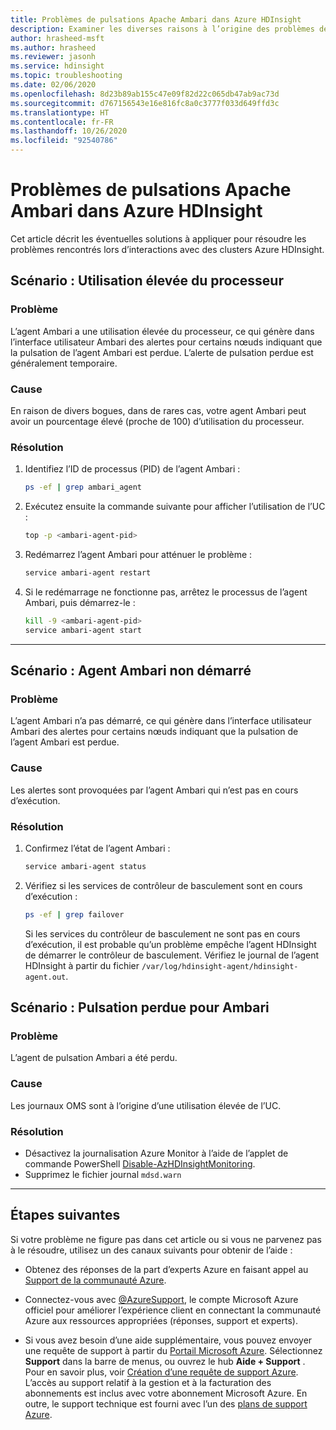 ```yaml
---
title: Problèmes de pulsations Apache Ambari dans Azure HDInsight
description: Examiner les diverses raisons à l’origine des problèmes de pulsation Apache Ambari dans Azure HDInsight
author: hrasheed-msft
ms.author: hrasheed
ms.reviewer: jasonh
ms.service: hdinsight
ms.topic: troubleshooting
ms.date: 02/06/2020
ms.openlocfilehash: 8d23b89ab155c47e09f82d22c065db47ab9ac73d
ms.sourcegitcommit: d767156543e16e816fc8a0c3777f033d649ffd3c
ms.translationtype: HT
ms.contentlocale: fr-FR
ms.lasthandoff: 10/26/2020
ms.locfileid: "92540786"
---
```

# <a name="apache-ambari-heartbeat-issues-in-azure-hdinsight"></a>Problèmes de pulsations Apache Ambari dans Azure HDInsight

Cet article décrit les éventuelles solutions à appliquer pour résoudre les problèmes rencontrés lors d’interactions avec des clusters Azure HDInsight.

## <a name="scenario-high-cpu-utilization"></a>Scénario : Utilisation élevée du processeur

### <a name="issue"></a>Problème

L’agent Ambari a une utilisation élevée du processeur, ce qui génère dans l’interface utilisateur Ambari des alertes pour certains nœuds indiquant que la pulsation de l’agent Ambari est perdue. L’alerte de pulsation perdue est généralement temporaire.

### <a name="cause"></a>Cause

En raison de divers bogues, dans de rares cas, votre agent Ambari peut avoir un pourcentage élevé (proche de 100) d’utilisation du processeur.

### <a name="resolution"></a>Résolution

1. Identifiez l’ID de processus (PID) de l’agent Ambari :

    ```bash
    ps -ef | grep ambari_agent
    ```

1. Exécutez ensuite la commande suivante pour afficher l’utilisation de l’UC :

    ```bash
    top -p <ambari-agent-pid>
    ```

1. Redémarrez l’agent Ambari pour atténuer le problème :

    ```bash
    service ambari-agent restart
    ```

1. Si le redémarrage ne fonctionne pas, arrêtez le processus de l’agent Ambari, puis démarrez-le :

    ```bash
    kill -9 <ambari-agent-pid>
    service ambari-agent start
    ```

---

## <a name="scenario-ambari-agent-not-started"></a>Scénario : Agent Ambari non démarré

### <a name="issue"></a>Problème

L’agent Ambari n’a pas démarré, ce qui génère dans l’interface utilisateur Ambari des alertes pour certains nœuds indiquant que la pulsation de l’agent Ambari est perdue.

### <a name="cause"></a>Cause

Les alertes sont provoquées par l’agent Ambari qui n’est pas en cours d’exécution.

### <a name="resolution"></a>Résolution

1. Confirmez l’état de l’agent Ambari :

    ```bash
    service ambari-agent status
    ```

1. Vérifiez si les services de contrôleur de basculement sont en cours d’exécution :

    ```bash
    ps -ef | grep failover
    ```

    Si les services du contrôleur de basculement ne sont pas en cours d’exécution, il est probable qu’un problème empêche l’agent HDInsight de démarrer le contrôleur de basculement. Vérifiez le journal de l’agent HDInsight à partir du fichier `/var/log/hdinsight-agent/hdinsight-agent.out`.

## <a name="scenario-heartbeat-lost-for-ambari"></a>Scénario : Pulsation perdue pour Ambari

### <a name="issue"></a>Problème

L’agent de pulsation Ambari a été perdu.

### <a name="cause"></a>Cause

Les journaux OMS sont à l’origine d’une utilisation élevée de l’UC.

### <a name="resolution"></a>Résolution

* Désactivez la journalisation Azure Monitor à l’aide de l’applet de commande PowerShell [Disable-AzHDInsightMonitoring](/powershell/module/az.hdinsight/disable-azhdinsightmonitoring).
* Supprimez le fichier journal `mdsd.warn`

---

## <a name="next-steps"></a>Étapes suivantes

Si votre problème ne figure pas dans cet article ou si vous ne parvenez pas à le résoudre, utilisez un des canaux suivants pour obtenir de l’aide :

* Obtenez des réponses de la part d’experts Azure en faisant appel au [Support de la communauté Azure](https://azure.microsoft.com/support/community/).

* Connectez-vous avec [@AzureSupport](https://twitter.com/azuresupport), le compte Microsoft Azure officiel pour améliorer l’expérience client en connectant la communauté Azure aux ressources appropriées (réponses, support et experts).

* Si vous avez besoin d’une aide supplémentaire, vous pouvez envoyer une requête de support à partir du [Portail Microsoft Azure](https://portal.azure.com/?#blade/Microsoft_Azure_Support/HelpAndSupportBlade/). Sélectionnez **Support** dans la barre de menus, ou ouvrez le hub **Aide + Support** . Pour en savoir plus, voir [Création d’une requête de support Azure](../../azure-portal/supportability/how-to-create-azure-support-request.md). L’accès au support relatif à la gestion et à la facturation des abonnements est inclus avec votre abonnement Microsoft Azure. En outre, le support technique est fourni avec l’un des [plans de support Azure](https://azure.microsoft.com/support/plans/).
